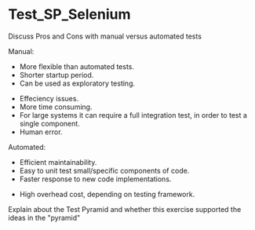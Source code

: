 # Test_SP_Selenium

Discuss Pros and Cons with manual versus automated tests

Manual:
+ More flexible than automated tests.
+ Shorter startup period.
+ Can be used as exploratory testing.
- Effeciency issues. 
- More time consuming.
- For large systems it can require a full integration test, in order to test a single component.
- Human error.

Automated:
+ Efficient maintainability.
+ Easy to unit test small/specific components of code.
+ Faster response to new code implementations.
- High overhead cost, depending on testing framework.

Explain about the Test Pyramid and whether this exercise supported the ideas in the "pyramid"

